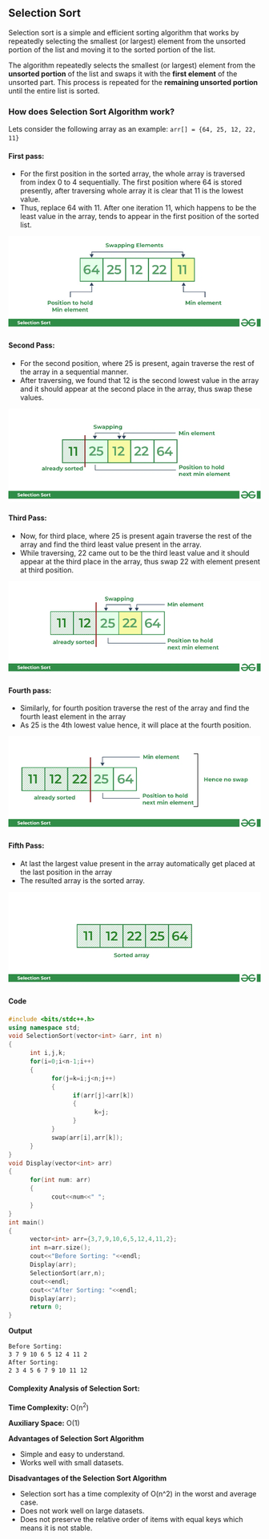 ## Selection Sort

Selection sort is a simple and efficient sorting algorithm that works by repeatedly selecting the smallest (or largest) element from the unsorted portion of the list and moving it to the sorted portion of the list. 

The algorithm repeatedly selects the smallest (or largest) element from the **unsorted portion** of the list and swaps it with the **first element** of the unsorted part. This process is repeated for the **remaining unsorted portion** until the entire list is sorted. 

### How does Selection Sort Algorithm work?

Lets consider the following array as an example: `arr[] = {64, 25, 12, 22, 11}`

#### First pass:


* For the first position in the sorted array, the whole array is traversed from index 0 to 4 sequentially. The first position where 64 is stored presently, after traversing whole array it is clear that 11 is the lowest value.
* Thus, replace 64 with 11. After one iteration 11, which happens to be the least value in the array, tends to appear in the first position of the sorted list.

![alt text](../Image/Selection_Sort_1.png)


#### Second Pass:

* For the second position, where 25 is present, again traverse the rest of the array in a sequential manner.
* After traversing, we found that 12 is the second lowest value in the array and it should appear at the second place in the array, thus swap these values.

![alt text](../Image/Selection_Sort_2.png)

#### Third Pass:

* Now, for third place, where 25 is present again traverse the rest of the array and find the third least value present in the array.
* While traversing, 22 came out to be the third least value and it should appear at the third place in the array, thus swap 22 with element present at third position.

![alt text](../Image/Selection_Sort_3.png)

#### Fourth pass:

* Similarly, for fourth position traverse the rest of the array and find the fourth least element in the array 
* As 25 is the 4th lowest value hence, it will place at the fourth position.

![alt text](../Image/Selection_Sort_4.png)

#### Fifth Pass:

* At last the largest value present in the array automatically get placed at the last position in the array
* The resulted array is the sorted array.

![alt text](../Image/Selection_Sort_5.png)

#### Code
```cpp
#include <bits/stdc++.h>
using namespace std;
void SelectionSort(vector<int> &arr, int n)
{
      int i,j,k;
      for(i=0;i<n-1;i++)
      {
            for(j=k=i;j<n;j++)
            {
                  if(arr[j]<arr[k])
                  {
                        k=j;
                  }
            }
            swap(arr[i],arr[k]);
      }
}
void Display(vector<int> arr)
{
      for(int num: arr)
      {
            cout<<num<<" ";
      }
}
int main()
{
      vector<int> arr={3,7,9,10,6,5,12,4,11,2};
      int n=arr.size();
      cout<<"Before Sorting: "<<endl;
      Display(arr);
      SelectionSort(arr,n);
      cout<<endl;
      cout<<"After Sorting: "<<endl;
      Display(arr);
      return 0;
}
```

**Output**
```
Before Sorting: 
3 7 9 10 6 5 12 4 11 2 
After Sorting: 
2 3 4 5 6 7 9 10 11 12 
```



#### Complexity Analysis of Selection Sort:

**Time Complexity:** O(n<sup>2</sup>)

**Auxiliary Space:** O(1)



**Advantages of Selection Sort Algorithm**
* Simple and easy to understand.
* Works well with small datasets.


**Disadvantages of the Selection Sort Algorithm**

* Selection sort has a time complexity of O(n^2) in the worst and average case.
* Does not work well on large datasets.
* Does not preserve the relative order of items with equal keys which means it is not stable.